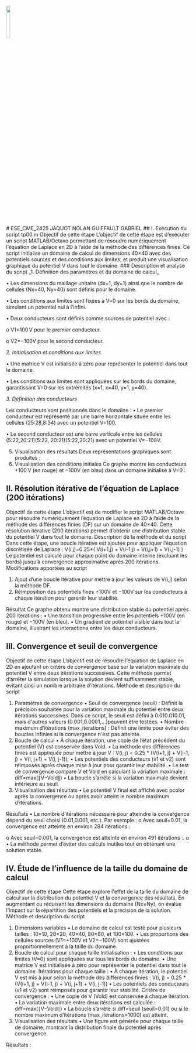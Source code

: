 <p align="left"> <img src="Graphique_Logo/logo ENSEA.png" width="15%" height="auto" /> </p>
# ESE_CME_2425
JAQUOT NOLAN GUIFFAULT GABRIEL
## I.	Exécution du script tp00.m
Objectif de cette étape
L’objectif de cette étape est d’exécuter un script MATLAB/Octave permettant de résoudre numériquement l’équation de Laplace en 2D à l’aide de la méthode des différences finies. Ce script initialise un domaine de calcul de dimensions 40×40 avec des potentiels sources et des conditions aux limites, et produit une visualisation graphique du potentiel V dans tout le domaine.
### Description et analyse du script
_1. Définition des paramètres et du domaine de calcul_

•	Les dimensions du maillage unitaire  (dx=1, dy=1) ainsi que le nombre de cellules (Nx=40, Ny=40) sont définis pour le domaine.

•	Les conditions aux limites sont fixées à V=0 sur les bords du domaine, simulant un potentiel nul à l’infini.

•	Deux conducteurs sont définis comme sources de potentiel avec :

 o	V1=100 V pour le premier conducteur.
 
 o	V2=−100V pour le second conducteur.
 
_2. Initialisation et conditions aux limites_

•	Une matrice V est initialisée à zéro pour représenter le potentiel dans tout le domaine.

•	Les conditions aux limites sont appliquées sur les bords du domaine, garantissant V=0 sur les extrémités (x=1, x=40, y=1, y=40).

_3. Définition des conducteurs_
   
Les conducteurs sont positionnés dans le domaine :
•	Le premier conducteur est représenté par une barre horizontale située entre les cellules (25:28,8:34) avec un potentiel V=100.

•	Le second conducteur est une barre verticale entre les cellules (5:22,20:21)(5:22, 20:21)(5:22,20:21) avec un potentiel V=−100V.









5. Visualisation des résultats
Deux représentations graphiques sont produites :
 1.	Visualisation des conditions initiales
 Ce graphe montre les conducteurs +100 V (en rouge) et −100V (en bleu) dans un domaine initialisé à V=0 :
 















## II.	Résolution itérative de l’équation de Laplace (200 itérations)
Objectif de cette étape
L’objectif est de modifier le script MATLAB/Octave pour résoudre numériquement l’équation de Laplace en 2D à l’aide de la méthode des différences finies (DF) sur un domaine de 40×40. Cette résolution itérative (200 itérations) permet d’obtenir une distribution stable du potentiel V dans tout le domaine.
Description de la méthode et du script
Dans cette étape, une boucle itérative est ajoutée pour appliquer l’équation discrétisée de Laplace :
V(i,j)=0.25*( V(i+1,j) + V(i-1,j) + V(i,j+1) + V(i,j-1) )
Le potentiel est calculé pour chaque point du domaine interne (excluant les bords) jusqu’à convergence approximative après 200 itérations.
Modifications apportées au script
1.	Ajout d’une boucle itérative pour mettre à jour les valeurs de V(i,j) selon la méthode DF.
2.	Réimposition des potentiels fixes +100V et −100V sur les conducteurs à chaque itération pour garantir leur stabilité.

Résultat
Ce graphe obtenu montre une distribution stable du potentiel après 200 itérations :
•	Une transition progressive entre les potentiels +100V (en rouge) et −100V (en bleu).
•	Un gradient de potentiel visible dans tout le domaine, illustrant les interactions entre les deux conducteurs.
 

## III.	Convergence et seuil de convergence
Objectif de cette étape
L’objectif est de résoudre l’équation de Laplace en 2D en ajoutant un critère de convergence basé sur la variation maximale du potentiel V entre deux itérations successives. Cette méthode permet d’arrêter la simulation lorsque la solution devient suffisamment stable, évitant ainsi un nombre arbitraire d’itérations.
Méthode et description du script
1. Paramètres de convergence
•	Seuil de convergence (seuil) : Définit la précision souhaitée pour la variation maximale du potentiel entre deux itérations successives. Dans ce script, le seuil est défini à 0.010.010.01, mais d'autres valeurs (0.001,0.0001,…)peuvent être testées.
•	Nombre maximum d’itérations (max_iterations) : Définit une limite pour éviter des boucles infinies si la convergence n'est pas atteinte.
2. Boucle de calcul
•	À chaque itération, une copie de l’état précédent du potentiel (V) est conservée dans Vold.
•	La méthode des différences finies est appliquée pour mettre à jour 
V : V(i, j) = 0.25 * (V(i+1, j) + V(i-1, j) + V(i, j+1) + V(i, j-1));
•	Les potentiels des conducteurs (v1 et v2) sont réimposés après chaque mise à jour pour garantir leur stabilité.
•	Le test de convergence compare V et Vold en calculant la variation maximale : diff=max(∥V−Vold∥)
•	La boucle s’arrête si la variation maximale devient inférieure au seuil.
3. Visualisation des résultats
•	Le potentiel V final est affiché avec pcolor après la convergence ou après avoir atteint le nombre maximum d’itérations.









Résultats 
•	Le nombre d’itérations nécessaire pour atteindre la convergence dépend du seuil choisi (0.01,0.001, etc.). Par exemple :
o	Avec seuil=0.01, la convergence est atteinte en environ 284 itérations :
 
o	Avec seuil=0.001, la convergence est atteinte en environ 491 itérations :.
o	 
•	La méthode permet d’éviter des calculs inutiles tout en obtenant une solution stable.










## IV.	Étude de l’influence de la taille du domaine de calcul
Objectif de cette étape
Cette étape explore l'effet de la taille du domaine de calcul sur la distribution du potentiel V et la convergence des résultats. En augmentant ou réduisant les dimensions du domaine (Nx×Ny), on évalue l'impact sur la répartition des potentiels et la précision de la solution.
Méthode et description du script
1. Dimensions variables
•	Le domaine de calcul est testé pour plusieurs tailles : 10×10, 20×20, 40×40, 80×80, et 100×100.
•	Les proportions des cellules sources (V1=+100V et V2=−100V) sont ajustées proportionnellement à la taille du domaine.
2. Boucle de calcul pour chaque taille
Initialisation :
•	Les conditions aux limites (V=0) sont appliquées sur tous les bords du domaine.
•	Une matrice V est initialisée à zéro pour représenter le potentiel dans tout le domaine.
Itérations pour chaque taille :
•	À chaque itération, le potentiel V est mis à jour selon la méthode des différences finies : 
V(i, j) = 0.25 * (V(i+1, j) + V(i-1, j) + V(i, j+1) + V(i, j-1))
•	Les potentiels des conducteurs (v1 et v2) sont réimposés pour garantir leur stabilité.
Critère de convergence :
•	Une copie de V (Vold) est conservée à chaque itération.
•	La variation maximale entre deux itérations est calculée : diff=max(∣V−Vold∣)
•	La boucle s’arrête si diff<seuil (seuil=0.01) ou si le nombre maximum d’itérations (max_iterations=1000) est atteint.
3. Visualisation des résultats
•	Une figure est générée pour chaque taille de domaine, montrant la distribution finale du potentiel après convergence.






Résultats : 

